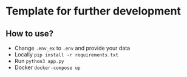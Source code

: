 # Template for further development
## How to use?
* Change <code>.env_ex</code> to <code>.env</code> and provide your data
* Locally <code>pip install -r requirements.txt</code>
* Run <code>python3 app.py</code>
* Docker <code>docker-compose up</code>
